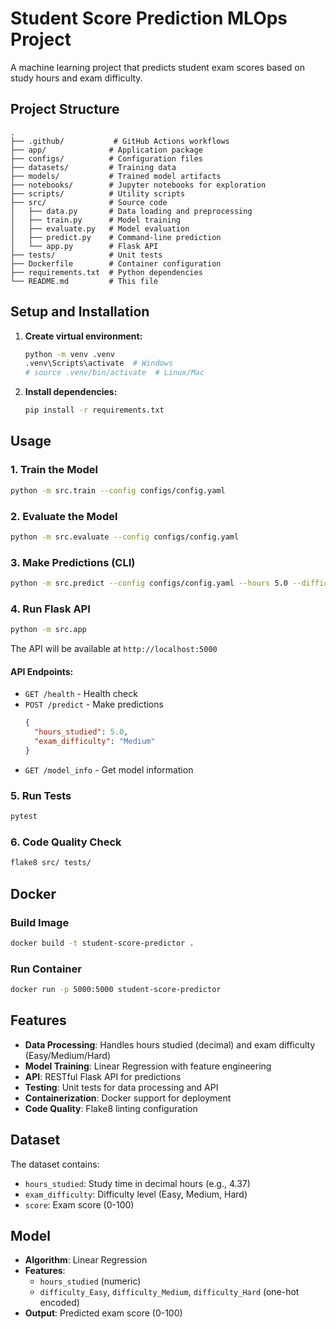# Student Score Prediction MLOps Project

A machine learning project that predicts student exam scores based on study hours and exam difficulty.

## Project Structure

```
.
├── .github/           # GitHub Actions workflows
├── app/              # Application package
├── configs/          # Configuration files
├── datasets/         # Training data
├── models/           # Trained model artifacts
├── notebooks/        # Jupyter notebooks for exploration
├── scripts/          # Utility scripts
├── src/              # Source code
│   ├── data.py       # Data loading and preprocessing
│   ├── train.py      # Model training
│   ├── evaluate.py   # Model evaluation
│   ├── predict.py    # Command-line prediction
│   └── app.py        # Flask API
├── tests/            # Unit tests
├── Dockerfile        # Container configuration
├── requirements.txt  # Python dependencies
└── README.md         # This file
```

## Setup and Installation

1. **Create virtual environment:**
   ```bash
   python -m venv .venv
   .venv\Scripts\activate  # Windows
   # source .venv/bin/activate  # Linux/Mac
   ```

2. **Install dependencies:**
   ```bash
   pip install -r requirements.txt
   ```

## Usage

### 1. Train the Model
```bash
python -m src.train --config configs/config.yaml
```

### 2. Evaluate the Model
```bash
python -m src.evaluate --config configs/config.yaml
```

### 3. Make Predictions (CLI)
```bash
python -m src.predict --config configs/config.yaml --hours 5.0 --difficulty Medium
```

### 4. Run Flask API
```bash
python -m src.app
```

The API will be available at `http://localhost:5000`

#### API Endpoints:
- `GET /health` - Health check
- `POST /predict` - Make predictions
  ```json
  {
    "hours_studied": 5.0,
    "exam_difficulty": "Medium"
  }
  ```
- `GET /model_info` - Get model information

### 5. Run Tests
```bash
pytest
```

### 6. Code Quality Check
```bash
flake8 src/ tests/
```

## Docker

### Build Image
```bash
docker build -t student-score-predictor .
```

### Run Container
```bash
docker run -p 5000:5000 student-score-predictor
```

## Features

- **Data Processing**: Handles hours studied (decimal) and exam difficulty (Easy/Medium/Hard)
- **Model Training**: Linear Regression with feature engineering
- **API**: RESTful Flask API for predictions
- **Testing**: Unit tests for data processing and API
- **Containerization**: Docker support for deployment
- **Code Quality**: Flake8 linting configuration

## Dataset

The dataset contains:
- `hours_studied`: Study time in decimal hours (e.g., 4.37)
- `exam_difficulty`: Difficulty level (Easy, Medium, Hard)
- `score`: Exam score (0-100)

## Model

- **Algorithm**: Linear Regression
- **Features**: 
  - `hours_studied` (numeric)
  - `difficulty_Easy`, `difficulty_Medium`, `difficulty_Hard` (one-hot encoded)
- **Output**: Predicted exam score (0-100)
